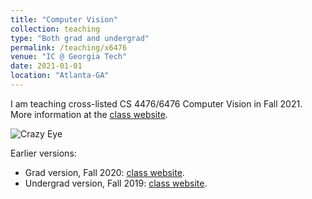 ```yaml
---
title: "Computer Vision"
collection: teaching
type: "Both grad and undergrad"
permalink: /teaching/x6476
venue: "IC @ Georgia Tech"
date: 2021-01-01
location: "Atlanta-GA"
---
```


I am teaching cross-listed CS 4476/6476 Computer Vision in Fall 2021. More information at the [class website](https://dellaert.github.io/21F-x476/).

![Crazy Eye](https://dellaert.github.io/21F-x476/images/cover-image.jpg)

Earlier versions:

- Grad version, Fall 2020: [class website](https://dellaert.github.io/20F-6476/).
- Undergrad version, Fall 2019: [class website](https://dellaert.github.io/19F-4476/).

